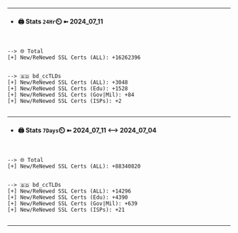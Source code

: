 

---
- #### 🖨️ **Stats** `24Hr`⏲️ ➼ 2024_07_11
```console


--> 🌐 Total
[+] New/ReNewed SSL Certs (ALL): +16262396


--> 🇧🇩 bd_ccTLDs
[+] New/ReNewed SSL Certs (ALL): +3048
[+] New/ReNewed SSL Certs (Edu): +1528
[+] New/ReNewed SSL Certs (Gov|Mil): +84
[+] New/ReNewed SSL Certs (ISPs): +2


```

---
- #### 🖨️ **Stats** `7Days`⏲️ ➼ 2024_07_11 <--> 2024_07_04
```console


--> 🌐 Total
[+] New/ReNewed SSL Certs (ALL): +88340820


--> 🇧🇩 bd_ccTLDs
[+] New/ReNewed SSL Certs (ALL): +14296
[+] New/ReNewed SSL Certs (Edu): +4390
[+] New/ReNewed SSL Certs (Gov|Mil): +639
[+] New/ReNewed SSL Certs (ISPs): +21


```

---

